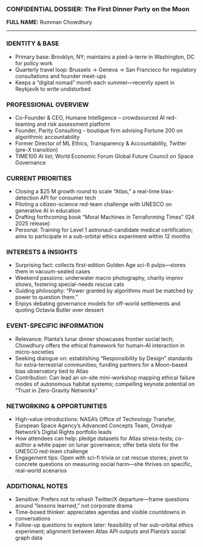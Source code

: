 ### CONFIDENTIAL DOSSIER: The First Dinner Party on the Moon

**FULL NAME:** Rumman Chowdhury

---
### IDENTITY & BASE
- Primary base: Brooklyn, NY; maintains a pied-à-terre in Washington, DC for policy work
- Quarterly travel loop: Brussels → Geneva → San Francisco for regulatory consultations and founder meet-ups
- Keeps a “digital nomad” month each summer—recently spent in Reykjavík to write undisturbed

### PROFESSIONAL OVERVIEW
- Co-Founder & CEO, Humane Intelligence – crowdsourced AI red-teaming and risk assessment platform
- Founder, Parity Consulting – boutique firm advising Fortune 200 on algorithmic accountability
- Former Director of ML Ethics, Transparency & Accountability, Twitter (pre-X transition)
- TIME100 AI list; World Economic Forum Global Future Council on Space Governance

### CURRENT PRIORITIES
- Closing a $25 M growth round to scale “Atlas,” a real-time bias-detection API for consumer tech
- Piloting a citizen-science red-team challenge with UNESCO on generative AI in education
- Drafting forthcoming book “Moral Machines in Terraforming Times” (Q4 2025 release)
- Personal: Training for Level 1 astronaut-candidate medical certification; aims to participate in a sub-orbital ethics experiment within 12 months

### INTERESTS & INSIGHTS
- Surprising fact: collects first-edition Golden Age sci-fi pulps—stores them in vacuum-sealed cases
- Weekend passions: underwater macro photography, charity improv shows, fostering special-needs rescue cats
- Guiding philosophy: “Power granted by algorithms must be matched by power to question them.”
- Enjoys debating governance models for off-world settlements and quoting Octavia Butler over dessert

### EVENT-SPECIFIC INFORMATION
- Relevance: Planta’s lunar dinner showcases frontier social tech; Chowdhury offers the ethical framework for human–AI interaction in micro-societies
- Seeking dialogue on: establishing “Responsibility by Design” standards for extra-terrestrial communities; funding partners for a Moon-based bias observatory tied to Atlas
- Contribution: Can lead an on-site mini-workshop mapping ethical failure modes of autonomous habitat systems; compelling keynote potential on “Trust in Zero-Gravity Networks”

### NETWORKING & OPPORTUNITIES
- High-value introductions: NASA’s Office of Technology Transfer, European Space Agency’s Advanced Concepts Team, Omidyar Network’s Digital Rights portfolio leads
- How attendees can help: pledge datasets for Atlas stress-tests; co-author a white paper on lunar governance; offer beta slots for the UNESCO red-team challenge
- Engagement tips: Open with sci-fi trivia or cat rescue stories; pivot to concrete questions on measuring social harm—she thrives on specific, real-world scenarios

### ADDITIONAL NOTES
- Sensitive: Prefers not to rehash Twitter/X departure—frame questions around “lessons learned,” not corporate drama
- Time-boxed thinker: appreciates agendas and visible countdowns in conversations
- Follow-up questions to explore later: feasibility of her sub-orbital ethics experiment; alignment between Atlas API outputs and Planta’s social graph data